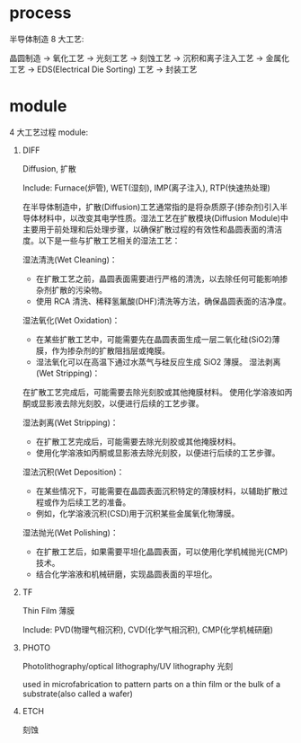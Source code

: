 # process

半导体制造 8 大工艺:

晶圆制造 -> 氧化工艺 -> 光刻工艺 -> 刻蚀工艺 -> 沉积和离子注入工艺 -> 金属化工艺 -> EDS(Electrical Die Sorting) 工艺 -> 封装工艺

# module

4 大工艺过程 module:

1. DIFF

    Diffusion, 扩散

    Include: Furnace(炉管), WET(湿刻), IMP(离子注入), RTP(快速热处理)

    在半导体制造中，扩散(Diffusion)工艺通常指的是将杂质原子(掺杂剂)引入半导体材料中，以改变其电学性质。湿法工艺在扩散模块(Diffusion Module)中主要用于前处理和后处理步骤，以确保扩散过程的有效性和晶圆表面的清洁度。以下是一些与扩散工艺相关的湿法工艺：

    湿法清洗(Wet Cleaning)：

    - 在扩散工艺之前，晶圆表面需要进行严格的清洗，以去除任何可能影响掺杂剂扩散的污染物。
    - 使用 RCA 清洗、稀释氢氟酸(DHF)清洗等方法，确保晶圆表面的洁净度。

    湿法氧化(Wet Oxidation)：

    - 在某些扩散工艺中，可能需要先在晶圆表面生成一层二氧化硅(SiO2)薄膜，作为掺杂剂的扩散阻挡层或掩膜。
    - 湿法氧化可以在高温下通过水蒸气与硅反应生成 SiO2 薄膜。
      湿法剥离(Wet Stripping)：

    在扩散工艺完成后，可能需要去除光刻胶或其他掩膜材料。
    使用化学溶液如丙酮或显影液去除光刻胶，以便进行后续的工艺步骤。

    湿法剥离(Wet Stripping)：

    - 在扩散工艺完成后，可能需要去除光刻胶或其他掩膜材料。
    - 使用化学溶液如丙酮或显影液去除光刻胶，以便进行后续的工艺步骤。

    湿法沉积(Wet Deposition)：

    - 在某些情况下，可能需要在晶圆表面沉积特定的薄膜材料，以辅助扩散过程或作为后续工艺的准备。
    - 例如，化学溶液沉积(CSD)用于沉积某些金属氧化物薄膜。

    湿法抛光(Wet Polishing)：

    - 在扩散工艺后，如果需要平坦化晶圆表面，可以使用化学机械抛光(CMP)技术。
    - 结合化学溶液和机械研磨，实现晶圆表面的平坦化。

2. TF

    Thin Film 薄膜

    Include: PVD(物理气相沉积), CVD(化学气相沉积), CMP(化学机械研磨)

3. PHOTO

    Photolithography/optical lithography/UV lithography 光刻

    used in microfabrication to pattern parts on a thin film or the bulk of a substrate(also called a wafer)

4. ETCH

    刻蚀
